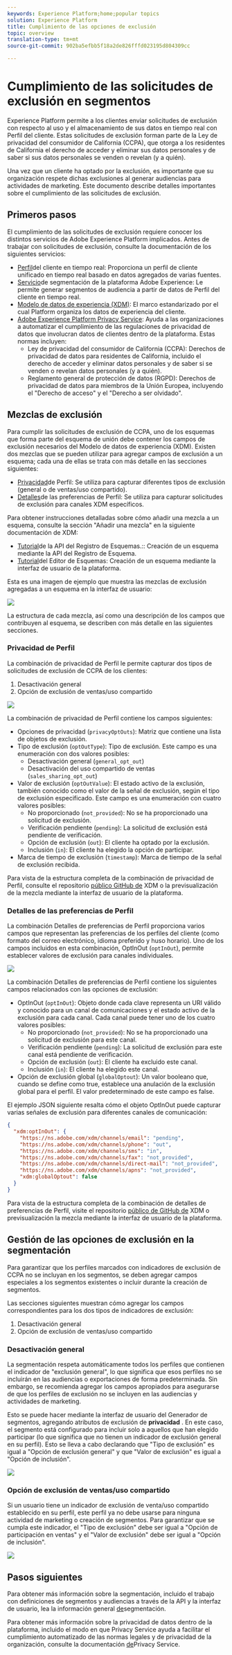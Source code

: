 ```yaml
---
keywords: Experience Platform;home;popular topics
solution: Experience Platform
title: Cumplimiento de las opciones de exclusión
topic: overview
translation-type: tm+mt
source-git-commit: 902ba5efbb5f18a2de826fffd023195d804309cc

---
```



# Cumplimiento de las solicitudes de exclusión en segmentos

Experience Platform permite a los clientes enviar solicitudes de exclusión con respecto al uso y el almacenamiento de sus datos en tiempo real con Perfil del cliente. Estas solicitudes de exclusión forman parte de la Ley de privacidad del consumidor de California (CCPA), que otorga a los residentes de California el derecho de acceder y eliminar sus datos personales y de saber si sus datos personales se venden o revelan (y a quién).

Una vez que un cliente ha optado por la exclusión, es importante que su organización respete dichas exclusiones al generar audiencias para actividades de marketing. Este documento describe detalles importantes sobre el cumplimiento de las solicitudes de exclusión.

## Primeros pasos

El cumplimiento de las solicitudes de exclusión requiere conocer los distintos servicios de Adobe Experience Platform implicados. Antes de trabajar con solicitudes de exclusión, consulte la documentación de los siguientes servicios:

- [Perfil](../profile/home.md)del cliente en tiempo real: Proporciona un perfil de cliente unificado en tiempo real basado en datos agregados de varias fuentes.
- [Servicio](./home.md)de segmentación de la plataforma Adobe Experience: Le permite generar segmentos de audiencia a partir de datos de Perfil del cliente en tiempo real.
- [Modelo de datos de experiencia (XDM)](../xdm/home.md): El marco estandarizado por el cual Platform organiza los datos de experiencia del cliente.
- [Adobe Experience Platform Privacy Service](../privacy-service/home.md): Ayuda a las organizaciones a automatizar el cumplimiento de las regulaciones de privacidad de datos que involucran datos de clientes dentro de la plataforma. Estas normas incluyen:
   - Ley de privacidad del consumidor de California (CCPA): Derechos de privacidad de datos para residentes de California, incluido el derecho de acceder y eliminar datos personales y de saber si se venden o revelan datos personales (y a quién).
   - Reglamento general de protección de datos (RGPD): Derechos de privacidad de datos para miembros de la Unión Europea, incluyendo el &quot;Derecho de acceso&quot; y el &quot;Derecho a ser olvidado&quot;.

## Mezclas de exclusión

Para cumplir las solicitudes de exclusión de CCPA, uno de los esquemas que forma parte del esquema de unión debe contener los campos de exclusión necesarios del Modelo de datos de experiencia (XDM). Existen dos mezclas que se pueden utilizar para agregar campos de exclusión a un esquema; cada una de ellas se trata con más detalle en las secciones siguientes:

- [Privacidad](#profile-privacy)de Perfil: Se utiliza para capturar diferentes tipos de exclusión (general o de ventas/uso compartido).
- [Detalles](#profile-preferences-details)de las preferencias de Perfil: Se utiliza para capturar solicitudes de exclusión para canales XDM específicos.

Para obtener instrucciones detalladas sobre cómo añadir una mezcla a un esquema, consulte la sección &quot;Añadir una mezcla&quot; en la siguiente documentación de XDM:
- [Tutorial](../xdm/api/getting-started.md)de la API del Registro de Esquemas.:: Creación de un esquema mediante la API del Registro de Esquema.
- [Tutorial](../xdm/tutorials/create-schema-ui.md)del Editor de Esquemas: Creación de un esquema mediante la interfaz de usuario de la plataforma.

Esta es una imagen de ejemplo que muestra las mezclas de exclusión agregadas a un esquema en la interfaz de usuario:

![](images/opt-outs/opt-out-mixins-user-interface.png)

La estructura de cada mezcla, así como una descripción de los campos que contribuyen al esquema, se describen con más detalle en las siguientes secciones.

### Privacidad de Perfil

La combinación de privacidad de Perfil le permite capturar dos tipos de solicitudes de exclusión de CCPA de los clientes:

1. Desactivación general
2. Opción de exclusión de ventas/uso compartido

![](images/opt-outs/profile-privacy.png)

La combinación de privacidad de Perfil contiene los campos siguientes:

- Opciones de privacidad (`privacyOptOuts`): Matriz que contiene una lista de objetos de exclusión.
- Tipo de exclusión (`optOutType`): Tipo de exclusión. Este campo es una enumeración con dos valores posibles:
   - Desactivación general (`general_opt_out`)
   - Desactivación del uso compartido de ventas (`sales_sharing_opt_out`)
- Valor de exclusión (`optOutValue`): El estado activo de la exclusión, también conocido como el valor de la señal de exclusión, según el tipo de exclusión especificado. Este campo es una enumeración con cuatro valores posibles:
   - No proporcionado (`not_provided`): No se ha proporcionado una solicitud de exclusión.
   - Verificación pendiente (`pending`): La solicitud de exclusión está pendiente de verificación.
   - Opción de exclusión (`out`): El cliente ha optado por la exclusión.
   - Inclusión (`in`): El cliente ha elegido la opción de participar.
- Marca de tiempo de exclusión (`timestamp`): Marca de tiempo de la señal de exclusión recibida.

Para vista de la estructura completa de la combinación de privacidad de Perfil, consulte el repositorio [público GitHub de](https://github.com/adobe/xdm/blob/master/schemas/context/profile-privacy.schema.json) XDM o la previsualización de la mezcla mediante la interfaz de usuario de la plataforma.

### Detalles de las preferencias de Perfil

La combinación Detalles de preferencias de Perfil proporciona varios campos que representan las preferencias de los perfiles del cliente (como formato del correo electrónico, idioma preferido y huso horario). Uno de los campos incluidos en esta combinación, OptInOut (`optInOut`), permite establecer valores de exclusión para canales individuales.

![](images/opt-outs/profile-preferences-details.png)

La combinación Detalles de preferencias de Perfil contiene los siguientes campos relacionados con las opciones de exclusión:

- OptInOut (`optInOut`): Objeto donde cada clave representa un URI válido y conocido para un canal de comunicaciones y el estado activo de la exclusión para cada canal. Cada canal puede tener uno de los cuatro valores posibles:
   - No proporcionado (`not_provided`): No se ha proporcionado una solicitud de exclusión para este canal.
   - Verificación pendiente (`pending`): La solicitud de exclusión para este canal está pendiente de verificación.
   - Opción de exclusión (`out`): El cliente ha excluido este canal.
   - Inclusión (`in`): El cliente ha elegido este canal.
- Opción de exclusión global (`globalOptout`): Un valor booleano que, cuando se define como true, establece una anulación de la exclusión global para el perfil. El valor predeterminado de este campo es false.

El ejemplo JSON siguiente resalta cómo el objeto OptInOut puede capturar varias señales de exclusión para diferentes canales de comunicación:

```json
{
  "xdm:optInOut": {
    "https://ns.adobe.com/xdm/channels/email": "pending",
    "https://ns.adobe.com/xdm/channels/phone": "out",
    "https://ns.adobe.com/xdm/channels/sms": "in",
    "https://ns.adobe.com/xdm/channels/fax": "not_provided",
    "https://ns.adobe.com/xdm/channels/direct-mail": "not_provided",
    "https://ns.adobe.com/xdm/channels/apns": "not_provided",
    "xdm:globalOptout": false
  }
}
```

Para vista de la estructura completa de la combinación de detalles de preferencias de Perfil, visite el repositorio [público de GitHub de](https://github.com/adobe/xdm/blob/master/schemas/context/profile-preferences-details.schema.json) XDM o previsualización la mezcla mediante la interfaz de usuario de la plataforma.

## Gestión de las opciones de exclusión en la segmentación

Para garantizar que los perfiles marcados con indicadores de exclusión de CCPA no se incluyan en los segmentos, se deben agregar campos especiales a los segmentos existentes o incluir durante la creación de segmentos.

Las secciones siguientes muestran cómo agregar los campos correspondientes para los dos tipos de indicadores de exclusión:
1. Desactivación general
2. Opción de exclusión de ventas/uso compartido

### Desactivación general

La segmentación respeta automáticamente todos los perfiles que contienen el indicador de &quot;exclusión general&quot;, lo que significa que esos perfiles no se incluirán en las audiencias o exportaciones de forma predeterminada. Sin embargo, se recomienda agregar los campos apropiados para asegurarse de que los perfiles de exclusión no se incluyen en las audiencias y actividades de marketing.

Esto se puede hacer mediante la interfaz de usuario del Generador de segmentos, agregando atributos de exclusión de **privacidad** . En este caso, el segmento está configurado para incluir solo a aquellos que han elegido participar (lo que significa que no tienen un indicador de exclusión general en su perfil). Esto se lleva a cabo declarando que &quot;Tipo de exclusión&quot; es igual a &quot;Opción de exclusión general&quot; y que &quot;Valor de exclusión&quot; es igual a &quot;Opción de inclusión&quot;.

![](images/opt-outs/segment-general-opt-out.png)

### Opción de exclusión de ventas/uso compartido

Si un usuario tiene un indicador de exclusión de venta/uso compartido establecido en su perfil, este perfil ya no debe usarse para ninguna actividad de marketing o creación de segmentos. Para garantizar que se cumpla este indicador, el &quot;Tipo de exclusión&quot; debe ser igual a &quot;Opción de participación en ventas&quot; y el &quot;Valor de exclusión&quot; debe ser igual a &quot;Opción de inclusión&quot;.

![](images/opt-outs/segment-sales-sharing-opt-out.png)

<!-- ### Overriding default exclusions

In some instances, such as building a segment of people who have opted out, it may be necessary to override the default exclusion of opted-out profiles. This override can be done via the API or in the Segment Builder user interface. -->

## Pasos siguientes

Para obtener más información sobre la segmentación, incluido el trabajo con definiciones de segmentos y audiencias a través de la API y la interfaz de usuario, lea la información general [de](./home.md)segmentación.

Para obtener más información sobre la privacidad de datos dentro de la plataforma, incluido el modo en que Privacy Service ayuda a facilitar el cumplimiento automatizado de las normas legales y de privacidad de la organización, consulte la documentación [de](../privacy-service/home.md)Privacy Service.
